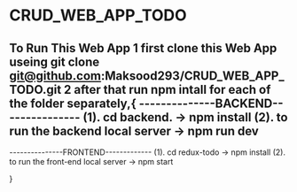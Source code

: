 # CRUD_WEB_APP_TODO

To Run This Web App
1 first clone this Web App useing git clone git@github.com:Maksood293/CRUD_WEB_APP_TODO.git
2 after that run npm intall for each of the folder separately,{
--------------BACKEND---------------
(1). cd backend. -> npm install 
(2). to run the backend local server -> npm run dev
-------------------------------------------------------------
---------------FRONTEND-------------
(1). cd redux-todo -> npm install
(2). to run the front-end local server -> npm start

}
